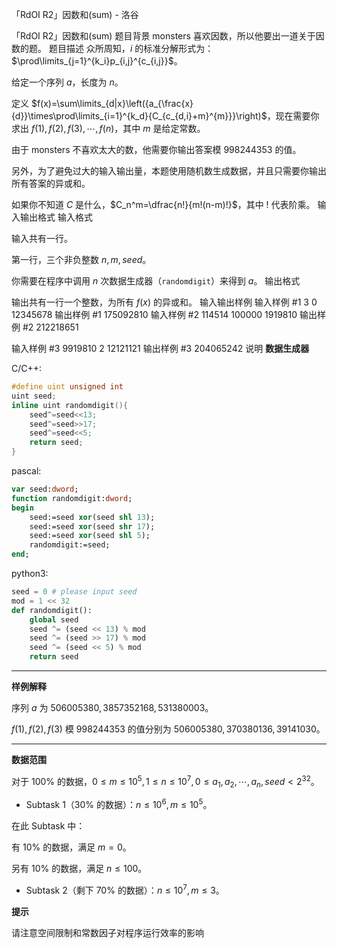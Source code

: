 



「RdOI R2」因数和(sum) - 洛谷














「RdOI R2」因数和(sum)
题目背景
monsters 喜欢因数，所以他要出一道关于因数的题。
题目描述
众所周知，$i$ 的标准分解形式为：$\prod\limits_{j=1}^{k_i}p_{i,j}^{c_{i,j}}$。

给定一个序列 $a$，长度为 $n$。

定义 $f(x)=\sum\limits_{d|x}\left({a_{\frac{x}{d}}\times\prod\limits_{i=1}^{k_d}{C_{c_{d,i}+m}^{m}}}\right)$，现在需要你求出 $f(1),f(2),f(3),\cdots ,f(n)$，其中 $m$ 是给定常数。

由于 monsters 不喜欢太大的数，他需要你输出答案模 $998244353$ 的值。

另外，为了避免过大的输入输出量，本题使用随机数生成数据，并且只需要你输出所有答案的异或和。

如果你不知道 $C$ 是什么，$C_n^m=\dfrac{n!}{m!(n-m)!}$，其中 $!$ 代表阶乘。
输入输出格式
输入格式

输入共有一行。

第一行，三个非负整数 $n,m,seed$。

你需要在程序中调用 $n$ 次数据生成器（```randomdigit```）来得到 $a$。
输出格式

输出共有一行一个整数，为所有 $f(x)$ 的异或和。
输入输出样例
输入样例 #1
3 0 12345678
输出样例 #1
175092810
输入样例 #2
114514 100000 1919810
输出样例 #2
212218651

输入样例 #3
9919810 2 12121121
输出样例 #3
204065242
说明
**数据生成器**

C/C++:
```cpp
#define uint unsigned int
uint seed;
inline uint randomdigit(){
	seed^=seed<<13;
	seed^=seed>>17;
	seed^=seed<<5;
	return seed;
}
```
pascal:
```pascal
var seed:dword;
function randomdigit:dword;
begin
	seed:=seed xor(seed shl 13);
	seed:=seed xor(seed shr 17);
	seed:=seed xor(seed shl 5);
	randomdigit:=seed;
end;
```

python3:
```python
seed = 0 # please input seed
mod = 1 << 32
def randomdigit():
    global seed
    seed ^= (seed << 13) % mod
    seed ^= (seed >> 17) % mod
    seed ^= (seed << 5) % mod
    return seed
```

---

**样例解释**

序列 $a$ 为 $506005380,3857352168,531380003$。

$f(1),f(2),f(3)$ 模 $998244353$ 的值分别为 $506005380,370380136,39141030$。

---

**数据范围**

对于 $100\%$ 的数据，$0\le m\le 10^5,1\le n\le 10^7,0\le a_1,a_2,\cdots,a_n,seed<2^{32}$。

- Subtask $1$（$30\%$ 的数据）：$n\le 10^6,m\le 10^5$。

在此 Subtask 中：

有 $10\%$ 的数据，满足 $m=0$。

另有 $10\%$ 的数据，满足 $n\le 100$。
- Subtask $2$（剩下 $70\%$ 的数据）：$n\le 10^7,m\le 3$。

**提示**

请注意空间限制和常数因子对程序运行效率的影响







